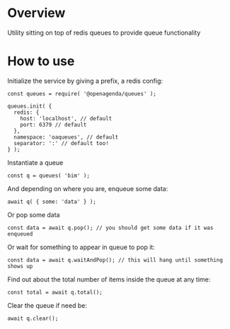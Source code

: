 # Overview

Utility sitting on top of redis queues to provide queue functionality

# How to use

Initialize the service by giving a prefix, a redis config:

    const queues = require( '@openagenda/queues' );

    queues.init( {
      redis: {
        host: 'localhost', // default
        port: 6379 // default
      },
      namespace: 'oaqueues', // default
      separator: ':' // default too!
    } );

Instantiate a queue

    const q = queues( 'bim' );

And depending on where you are, enqueue some data:

    await q( { some: 'data' } );

Or pop some data

    const data = await q.pop(); // you should get some data if it was enqueued

Or wait for something to appear in queue to pop it:

    const data = await q.waitAndPop(); // this will hang until something shows up

Find out about the total number of items inside the queue at any time:

    const total = await q.total();

Clear the queue if need be:

    await q.clear();